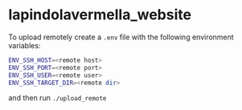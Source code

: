 # lapindolavermella_website

To upload remotely create a `.env` file with the following environment variables:

```bash
ENV_SSH_HOST=<remote host>
ENV_SSH_PORT=<remote port>
ENV_SSH_USER=<remote user>
ENV_SSH_TARGET_DIR=<remote dir>
```

and then run `./upload_remote`